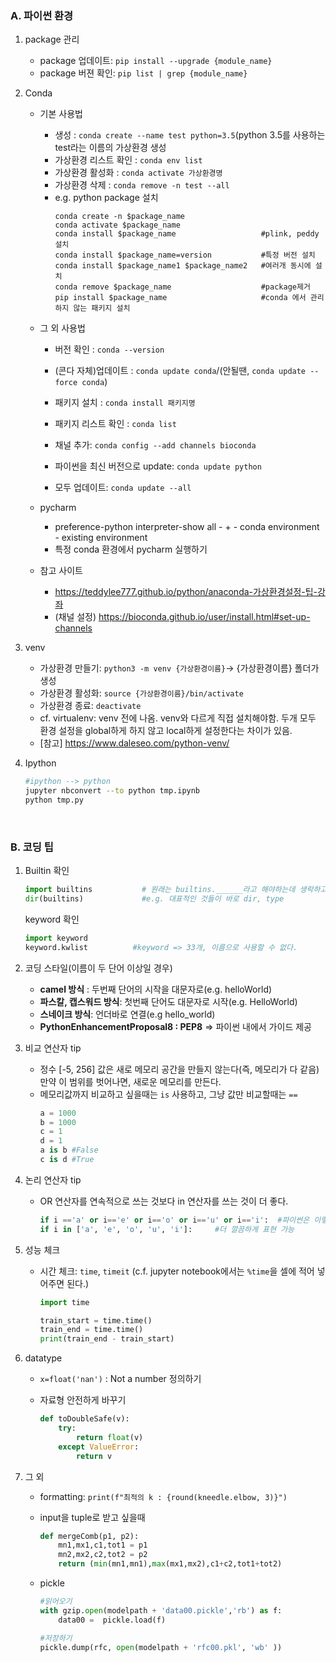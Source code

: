 ### A. 파이썬 환경

1. package 관리
    - package 업데이트: `pip install --upgrade {module_name}`
    - package 버젼 확인: `pip list | grep {module_name}`

2. Conda
    * 기본 사용법
        - 생성 : `conda create --name test python=3.5`(python 3.5를 사용하는 test라는 이름의 가상환경 생성
        - 가상환경 리스트 확인 : `conda env list`
        - 가상환경 활성화 : `conda activate 가상환경명`
        - 가상환경 삭제 : `conda remove -n test --all`
        - e.g. python package 설치
            ```
            conda create -n $package_name
            conda activate $package_name
            conda install $package_name                   #plink, peddy 설치
            conda install $package_name=version           #특정 버전 설치
            conda install $package_name1 $package_name2   #여러개 동시에 설치
            conda remove $package_name                    #package제거
            pip install $package_name                     #conda 에서 관리하지 않는 패키지 설치
            ```
    * 그 외 사용법

        - 버전 확인 : `conda --version`
        - (콘다 자체)업데이트 : `conda update conda`/(안될땐, `conda update --force conda`)

        - 패키지 설치 : `conda install 패키지명`
        - 패키지 리스트 확인 : `conda list`
        - 채널 추가: `conda config --add channels bioconda`
        - 파이썬을 최신 버전으로 update: `conda update python`
        - 모두 업데이트: `conda update --all`

    * pycharm
        * preference-python interpreter-show all - + - conda environment - existing environment
        * 특정 conda 환경에서 pycharm 실행하기

    * 참고 사이트
        - https://teddylee777.github.io/python/anaconda-가상환경설정-팁-강좌
        - (채널 설정) https://bioconda.github.io/user/install.html#set-up-channels


3. venv

    - 가상환경 만들기: `python3 -m venv {가상환경이름}`→ {가상환경이름} 폴더가 생성
    - 가상환경 활성화: `source {가상환경이름}/bin/activate`
    - 가상환경 종료: `deactivate`
    - cf. virtualenv: venv 전에 나옴. venv와 다르게 직접 설치해야함. 두개 모두 환경 설정을 global하게 하지 않고 local하게 설정한다는 차이가 있음.
    - [참고] https://www.daleseo.com/python-venv/


4. Ipython
    ```bash
    #ipython --> python 
    jupyter nbconvert --to python tmp.ipynb
    python tmp.py
    ```
<br>

### B. 코딩 팁
1. Builtin 확인
    ```python
    import builtins           # 원래는 builtins.______라고 해야하는데 생락하고 사용중(builtins은 일종의 폴더명)
    dir(builtins)             #e.g. 대표적인 것들이 바로 dir, type
    ```

    keyword 확인

    ```python
    import keyword
    keyword.kwlist          #keyword => 33개, 이름으로 사용할 수 없다.
    ```

2.  코딩 스타일(이름이 두 단어 이상일 경우)
    - **camel 방식** : 두번째 단어의 시작을 대문자로(e.g. helloWorld) 
    - **파스칼, 캡스워드 방식**: 첫번째 단어도 대문자로 시작(e.g. HelloWorld)
    - **스네이크 방식**:  언더바로 연결(e.g hello_world)
    - **PythonEnhancementProposal8 : PEP8** => 파이썬 내에서 가이드 제공

3. 비교 연산자 tip

    - 정수 [-5, 256] 값은 새로 메모리 공간을 만들지 않는다(즉, 메모리가 다 같음) 만약 이 범위를 벗어나면, 새로운 메모리를 만든다.
    - 메모리값까지 비교하고 싶을때는 `is` 사용하고, 그냥 값만 비교할때는 `==`
        ```python
        a = 1000
        b = 1000
        c = 1
        d = 1
        a is b #False
        c is d #True
        ```

4. 논리 연산자 tip
    - OR 연산자를 연속적으로 쓰는 것보다 in 연산자를 쓰는 것이 더 좋다.
      ```python
      if i =='a' or i=='e' or i=='o' or i=='u' or i=='i':  #파이썬은 이렇게 or 연속해서 쓰는 것 싫어한다.
      if i in ['a', 'e', 'o', 'u', 'i']:     #더 깔끔하게 표현 가능
      ```


5. 성능 체크
    *  시간 체크: `time`, `timeit` (c.f. jupyter notebook에서는 `%time`을 셀에 적어 넣어주면 된다.)
        ```python
        import time

        train_start = time.time()
        train_end = time.time()
        print(train_end - train_start)
        ```
      
      
6. datatype

    - `x=float('nan')` : Not a number 정의하기
    - 자료형 안전하게 바꾸기

        ```python
        def toDoubleSafe(v):
            try:
                return float(v)
            except ValueError:
                return v
        ```
      
7. 그 외
    - formatting: `print(f"최적의 k : {round(kneedle.elbow, 3)}")`
    - input을 tuple로 받고 싶을때

        ```python
        def mergeComb(p1, p2):
            mn1,mx1,c1,tot1 = p1
            mn2,mx2,c2,tot2 = p2
            return (min(mn1,mn1),max(mx1,mx2),c1+c2,tot1+tot2)
        ```
    - pickle
      ```python
      #읽어오기
      with gzip.open(modelpath + 'data00.pickle','rb') as f:
          data00 =  pickle.load(f)

      #저장하기
      pickle.dump(rfc, open(modelpath + 'rfc00.pkl', 'wb' ))
      ```
